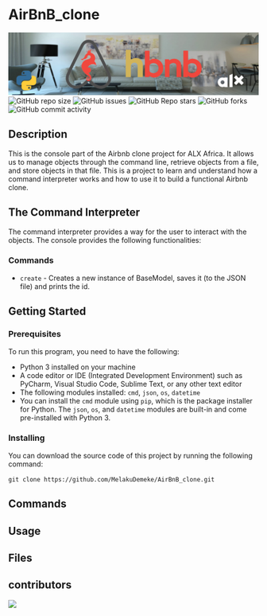 # AirBnB_clone
![banner](img/alx-airbnb-clone-banner.png)
![GitHub repo size](https://img.shields.io/github/repo-size/MelakuDemeke/AirBnB_clone)
![GitHub issues](https://img.shields.io/github/issues/MelakuDemeke/AirBnB_clone)
![GitHub Repo stars](https://img.shields.io/github/stars/MelakuDemeke/AirBnB_clone?logo=github&style=flat)
![GitHub forks](https://img.shields.io/github/forks/MelakuDemeke/AirBnB_clone?logo=github&style=falt)
![GitHub commit activity](https://img.shields.io/github/commit-activity/m/MelakuDemeke/AirBnB_clone?logo=github)

## Description
This is the console part of the Airbnb clone project for ALX Africa. It allows us to manage objects through the command line, retrieve objects from a file, and store objects in that file. This is a project to learn and understand how a command interpreter works and how to use it to build a functional Airbnb clone.

## The Command Interpreter
The command interpreter provides a way for the user to interact with the objects. The console provides the following functionalities:

### Commands
- `create` - Creates a new instance of BaseModel, saves it (to the JSON file) and prints the id.


## Getting Started
### Prerequisites
To run this program, you need to have the following:

- Python 3 installed on your machine
- A code editor or IDE (Integrated Development Environment) such as PyCharm, Visual Studio Code, Sublime Text, or any other text editor
- The following modules installed: `cmd`, `json`, `os`, `datetime`
- You can install the `cmd` module using `pip`, which is the package installer for Python. The `json`, `os`, and `datetime` modules are built-in and come pre-installed with Python 3.

### Installing
You can download the source code of this project by running the following command:
```
git clone https://github.com/MelakuDemeke/AirBnB_clone.git
```
## Commands

## Usage

## Files

## contributors
<a href="https://github.com/MelakuDemeke/AirBnB_clone/graphs/contributors">
  <img src="https://contrib.rocks/image?repo=MelakuDemeke/AirBnB_clone" />
</a>

